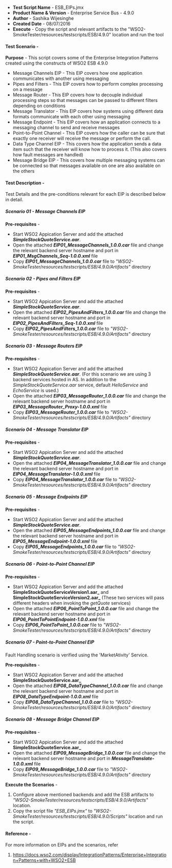 - **Test Script Name** - ESB_EIPs.jmx
- **Product Name & Version** - Enterprise Service Bus - 4.9.0
- **Author** - Sashika Wijesinghe
- **Created Date** - 08/07/2016
- **Execute** - Copy the script and relevant artifacts to the "WSO2-SmokeTester/resources/testscripts/ESB/4.9.0" location and run the tool

#### **Test Scenario** -
 **Purpose** - This script covers some of the Enterprise Integration Patterns created using the constructs of WSO2 ESB 4.9.0
- Message Channels EIP - This EIP covers how one application communicates with another using messaging
- Pipes and Filters - This EIP covers how to perform complex processing on a message
- Message Router - This EIP covers how to decouple individual processing steps so that messages can be passed to different filters depending on conditions
- Message Translator - This EIP covers how systems using different data formats communicate with each other using messaging
- Message Endpoint - This EIP covers how an application connects to a messaging channel to send and receive messages
- Point-to-Point Channel - This EIP covers how the caller can be sure that exactly one receiver will receive the message or perform the call.
- Data Type Channel EIP - This covers how the application sends a data item such that the receiver will know how to process it. (This also covers how fault messages are handled)
- Message Bridge EIP -  This covers how multiple messaging systems can be connected so that messages available on one are also available on the others

#### **Test Description** -

Test Details and the pre-conditions relevant for each EIP is described below in detail.
##### **Scenario 01**  - Message Channels EIP
 **Pre-requisites** - 
  *  Start WSO2 Appication Server and add the attached **_SimpleStockQuoteService.aar_**. 
 *  Open the attached **_EIP01_MessageChannels_1.0.0.car_** file and change the relevant backend server hostname and port in **_EIP01_MsgChannels_Seq-1.0.0.xml_** file
* Copy **_EIP01_MessageChannels_1.0.0.car_** file to _"WSO2-SmokeTester/resources/testscripts/ESB/4.9.0/Artifacts"_ directory
    

##### **Scenario 02**  - Pipes and Filters EIP
 **Pre-requisites** - 
  *  Start WSO2 Appication Server and add the attached **_SimpleStockQuoteService.aar_**. 
 *  Open the attached **_EIP02_PipesAndFilters_1.0.0.car_** file and change the relevant backend server hostname and port in **_EIP02_PipesAndFilters_Seq-1.0.0.xml_** file
* Copy **_EIP02_PipesAndFilters_1.0.0.car_** file to _"WSO2-SmokeTester/resources/testscripts/ESB/4.9.0/Artifacts"_ directory

##### **Scenario 03**  - Message Routers EIP
 **Pre-requisites** - 
  *  Start WSO2 Appication Server and add the attached **_SimpleStockQuoteService.aar_**. (For this scenario we are using 3 backend services hosted in AS. In addition to the _SimpleStockQuoteService.aar_ service, default _HelloService_ and _EchoService_ is used.)
 *  Open the attached **_EIP03_MessageRouter_1.0.0.car_** file and change the relevant backend server hostname and port in **_EIP03_MessageRouter_Proxy-1.0.0.xml_** file
* Copy **_EIP03_MessageRouter_1.0.0.car_** file to _"WSO2-SmokeTester/resources/testscripts/ESB/4.9.0/Artifacts"_ directory


##### **Scenario 04**  - Message Translator EIP
 **Pre-requisites** - 
  *  Start WSO2 Appication Server and add the attached **_SimpleStockQuoteService.aar_**. 
 *  Open the attached **_EIP04_MessageTranslator_1.0.0.car_** file and change the relevant backend server hostname and port in **_EIP04_MessageTranslator-1.0.0.xml_** file
* Copy **_EIP04_MessageTranslator_1.0.0.car_** file to _"WSO2-SmokeTester/resources/testscripts/ESB/4.9.0/Artifacts"_ directory

##### **Scenario 05**  - Message Endpoints EIP
 **Pre-requisites** - 
  *  Start WSO2 Appication Server and add the attached **_SimpleStockQuoteService.aar_**. 
 *  Open the attached **_EIP05_MessageEndpoints_1.0.0.car_** file and change the relevant backend server hostname and port in **_EIP05_MessageEndpoint-1.0.0.xml_** file
* Copy **_EIP05_MessageEndpoints_1.0.0.car_** file to _"WSO2-SmokeTester/resources/testscripts/ESB/4.9.0/Artifacts"_ directory

##### **Scenario 06**  - Point-to-Point Channel EIP
 **Pre-requisites** - 
  *  Start WSO2 Appication Server and add the attached **SimpleStockQuoteServiceVersion1.aar_** and **SimpleStockQuoteServiceVersion2.aar_**  (These two services will pass different headers when invoking the _getQuote_ services)
 *  Open the attached **_EIP06_PointToPoint_1.0.0.car_** file and change the relevant backend server hostname and port in **_EIP06_PointToPointEndpoint-1.0.0.xml_** file
* Copy **_EIP06_PointToPoint_1.0.0.car_** file to _"WSO2-SmokeTester/resources/testscripts/ESB/4.9.0/Artifacts"_ directory


##### **Scenario 07**  - Point-to-Point Channel EIP
Fault Handling scenario is verified using the 'MarketAtivity' Service.

 **Pre-requisites** - 
  *  Start WSO2 Appication Server and add the attached **SimpleStockQuoteService.aar_** 
 *  Open the attached **_EIP08_DataTypeChannel_1.0.0.car_** file and change the relevant backend server hostname and port in **_EIP08_DataTypeEndpoint-1.0.0.xml_** file
* Copy **_EIP08_DataTypeChannel_1.0.0.car_** file to _"WSO2-SmokeTester/resources/testscripts/ESB/4.9.0/Artifacts"_ directory

##### **Scenario 08**  - Message Bridge Channel EIP

 **Pre-requisites** - 
  *  Start WSO2 Appication Server and add the attached **SimpleStockQuoteService.aar_** 
 *  Open the attached **_EIP09_MessageBridge_1.0.0.car_** file and change the relevant backend server hostname and port in **_MessageTranslate-1.0.0.xml_** file
* Copy **_EIP09_MessageBridge_1.0.0.car_** file to _"WSO2-SmokeTester/resources/testscripts/ESB/4.9.0/Artifacts"_ directory

 **Execute the Scenarios** - 
 1) Configure above mentioned backends and add the ESB artifacts to _"WSO2-SmokeTester/resources/testscripts/ESB/4.9.0/Artifacts"_ location.
2) Copy the script file _"ESB_EIPs.jmx"_ to _"WSO2-SmokeTester/resources/testscripts/ESB/4.9.0/Scripts"_ location and run the script.
 
 
#### **Reference** -
For more information on EIPs and the scenarios, refer
1) https://docs.wso2.com/display/IntegrationPatterns/Enterprise+Integration+Patterns+with+WSO2+ESB

